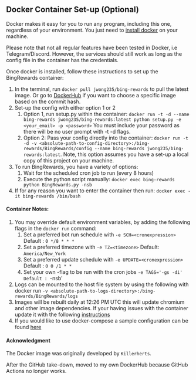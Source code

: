 ## Docker Container Set-up (Optional)

Docker makes it easy for you to run any program, including this one, regardless of your environment. You just need to [install docker](https://docs.docker.com/get-docker/) on your machine. 

Please note that not all regular features have been tested in Docker, i.e Telegram/Discord. However, the services should still work as long as the config file in the container has the credentials.

Once docker is installed, follow these instructions to set up the BingRewards container:

1. In the terminal, run `docker pull jwong235/bing-rewards` to pull the latest image. Or go to [DockerHub](https://hub.docker.com/repository/docker/jwong235/bing-rewards/general) if you want to choose a specific image based on the commit hash.
2. Set-up the config with either option 1 or 2 
	 1. Option 1, run setup.py within the container: `docker run -t -d --name bing-rewards jwong235/bing-rewards:latest python setup.py -e <your_email> -p <password>`  You must include your password as there will be no user prompt with -t -d flags.
	 2. Option 2: Pass your config directly into the container: `docker run -t -d -v <absolute-path-to-config-directory>:/bing-rewards/BingRewards/config --name bing-rewards jwong235/bing-rewards:latest`. Note, this option assumes you have a set-up a local copy of this project on your machine.
3. To run BingRewards, you have a variety of options:
	1. Wait for the scheduled cron job to run (every 8 hours)
	2. Execute the python script manually: `docker exec bing-rewards python BingRewards.py -nsb`
3. If for any reason you want to enter the container then run: `docker exec -it bing-rewards /bin/bash`

#### Container Notes: 
1. You may override default environment variables, by adding the following flags in the `docker run` command:
	1. Set a preferred bot run schedule with 
	`-e SCH=<cronexpression>` Default : `0 */8 * * *`
	2. Set a preferred timezone with 
	`-e TZ=<timezone>` Default: `America/New_York`
	3. Set a preferred update schedule with 
	`-e UPDATE=<cronexpression>` Default : `0 0 /1 * *`
	3. Set your own -flag to be run with the cron jobs
	`-e TAGS='-gs -di'  Default : `-nsb'
4. Logs can be mounted to the host file system by using the following with docker run
 `-v <absolute-path-to-logs-directory>:/bing-rewards/BingRewards/logs`
5. Images will be rebuilt daily at 12:26 PM UTC this will update chromium and other image dependencies. If your having issues with the container update it with the following [instructions](https://stackoverflow.com/a/26833005)
6. If you would like to use docker-compose a sample configuration can be found [here](https://github.com/jjjchens235/bing-rewards/blob/master/compose.yaml)

#### Acknowledgment
The Docker image was originally developed by `Killerherts`.

After the GitHub take-down, moved to my own DockerHub because GitHub Actions no longer works.

